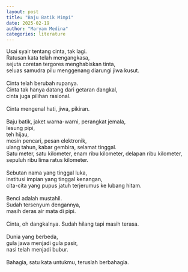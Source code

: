 ```yaml
---
layout: post
title: "Baju Batik Mimpi"
date: 2025-02-19
author: "Maryam Medina"
categories: literature
---
```


Usai syair tentang cinta, tak lagi. <br>
Ratusan kata telah mengangkasa, <br>
sejuta coretan tergores menghabiskan tinta, <br>
seluas samudra pilu menggenang diarungi jiwa kusut. <br>
<br>
Cinta telah berubah rupanya. <br>
Cinta tak hanya datang dari getaran dangkal, <br>
cinta juga pilihan rasional. <br>
<br>
Cinta mengenal hati, jiwa, pikiran. <br>
<br>
Baju batik, jaket warna-warni, perangkat jemala, <br>
lesung pipi, <br>
teh hijau, <br>
mesin pencari, pesan elektronik, <br>
ulang tahun, kabar gembira, selamat tinggal. <br>
Satu meter, satu kilometer, enam ribu kilometer, delapan ribu kilometer, sepuluh ribu lima ratus kilometer.<br>
<br>
Sebutan nama yang tinggal luka, <br>
institusi impian yang tinggal kenangan, <br>
cita-cita yang pupus jatuh terjerumus ke lubang hitam. <br>
<br>
Benci adalah mustahil. <br>
Sudah tersenyum dengannya, <br>
masih deras air mata di pipi. <br>
<br>
Cinta, oh dangkalnya. Sudah hilang tapi masih terasa.<br>
<br>
Dunia yang berbeda, <br>
gula jawa menjadi gula pasir, <br>
nasi telah menjadi bubur. <br>
<br>
Bahagia, satu kata untukmu, teruslah berbahagia.